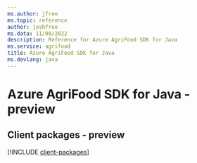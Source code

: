 ```yaml
---
ms.author: jfree
ms.topic: reference
author: joshfree
ms.data: 11/09/2022
description: Reference for Azure AgriFood SDK for Java
ms.service: agrifood
title: Azure AgriFood SDK for Java
ms.devlang: java
---
```

# Azure AgriFood SDK for Java - preview

## Client packages - preview
[!INCLUDE [client-packages](agrifood-client-index.md)]